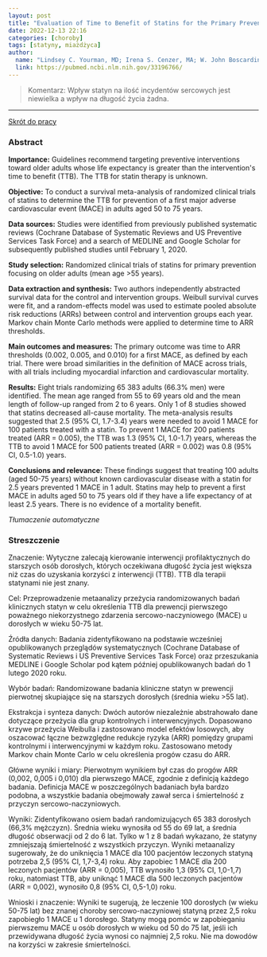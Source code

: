```yaml
---
layout: post
title: "Evaluation of Time to Benefit of Statins for the Primary Prevention of Cardiovascular Events in Adults Aged 50 to 75 Years: A Meta-analysis "
date: 2022-12-13 22:16
categories: [choroby]
tags: [statyny, miażdżyca]
author:
  name: "Lindsey C. Yourman, MD; Irena S. Cenzer, MA; W. John Boscardin, PhD; Brian T. Nguyen, BA; Alexander K. Smith, MD, MPH; Mara A. Schonberg, MD, MPH; Nancy L. Schoenborn, MD, MHS; Eric W. Widera, MD; Ariela Orkaby, MD, MPH; Annette Rodriguez, MA; Sei J. Lee, MD, MAS"
  link: https://pubmed.ncbi.nlm.nih.gov/33196766/
---
```


> Komentarz:
> Wpływ statyn na ilość incydentów sercowych jest niewielka a wpływ na długość życia żadna. 
> 
<hr>

[Skrót do pracy](https://pubmed.ncbi.nlm.nih.gov/33196766/) 

### Abstract
**Importance:** Guidelines recommend targeting preventive interventions toward older adults whose life expectancy is greater than the intervention's time to benefit (TTB). The TTB for statin therapy is unknown.

**Objective:** To conduct a survival meta-analysis of randomized clinical trials of statins to determine the TTB for prevention of a first major adverse cardiovascular event (MACE) in adults aged 50 to 75 years.

**Data sources:** Studies were identified from previously published systematic reviews (Cochrane Database of Systematic Reviews and US Preventive Services Task Force) and a search of MEDLINE and Google Scholar for subsequently published studies until February 1, 2020.

**Study selection:** Randomized clinical trials of statins for primary prevention focusing on older adults (mean age >55 years).

**Data extraction and synthesis:** Two authors independently abstracted survival data for the control and intervention groups. Weibull survival curves were fit, and a random-effects model was used to estimate pooled absolute risk reductions (ARRs) between control and intervention groups each year. Markov chain Monte Carlo methods were applied to determine time to ARR thresholds.

**Main outcomes and measures:** The primary outcome was time to ARR thresholds (0.002, 0.005, and 0.010) for a first MACE, as defined by each trial. There were broad similarities in the definition of MACE across trials, with all trials including myocardial infarction and cardiovascular mortality.

**Results:** Eight trials randomizing 65 383 adults (66.3% men) were identified. The mean age ranged from 55 to 69 years old and the mean length of follow-up ranged from 2 to 6 years. Only 1 of 8 studies showed that statins decreased all-cause mortality. The meta-analysis results suggested that 2.5 (95% CI, 1.7-3.4) years were needed to avoid 1 MACE for 100 patients treated with a statin. To prevent 1 MACE for 200 patients treated (ARR = 0.005), the TTB was 1.3 (95% CI, 1.0-1.7) years, whereas the TTB to avoid 1 MACE for 500 patients treated (ARR = 0.002) was 0.8 (95% CI, 0.5-1.0) years.

**Conclusions and relevance:** These findings suggest that treating 100 adults (aged 50-75 years) without known cardiovascular disease with a statin for 2.5 years prevented 1 MACE in 1 adult. Statins may help to prevent a first MACE in adults aged 50 to 75 years old if they have a life expectancy of at least 2.5 years. There is no evidence of a mortality benefit.

*Tłumaczenie automatyczne*

### Streszczenie
Znaczenie: Wytyczne zalecają kierowanie interwencji profilaktycznych do starszych osób dorosłych, których oczekiwana długość życia jest większa niż czas do uzyskania korzyści z interwencji (TTB). TTB dla terapii statynami nie jest znany.  
  
Cel: Przeprowadzenie metaanalizy przeżycia randomizowanych badań klinicznych statyn w celu określenia TTB dla prewencji pierwszego poważnego niekorzystnego zdarzenia sercowo-naczyniowego (MACE) u dorosłych w wieku 50-75 lat.  
  
Źródła danych: Badania zidentyfikowano na podstawie wcześniej opublikowanych przeglądów systematycznych (Cochrane Database of Systematic Reviews i US Preventive Services Task Force) oraz przeszukania MEDLINE i Google Scholar pod kątem później opublikowanych badań do 1 lutego 2020 roku.  
  
Wybór badań: Randomizowane badania kliniczne statyn w prewencji pierwotnej skupiające się na starszych dorosłych (średnia wieku >55 lat).  
  
Ekstrakcja i synteza danych: Dwóch autorów niezależnie abstrahowało dane dotyczące przeżycia dla grup kontrolnych i interwencyjnych. Dopasowano krzywe przeżycia Weibulla i zastosowano model efektów losowych, aby oszacować łączne bezwzględne redukcje ryzyka (ARR) pomiędzy grupami kontrolnymi i interwencyjnymi w każdym roku. Zastosowano metody Markov chain Monte Carlo w celu określenia progów czasu do ARR.  
  
Główne wyniki i miary: Pierwotnym wynikiem był czas do progów ARR (0,002, 0,005 i 0,010) dla pierwszego MACE, zgodnie z definicją każdego badania. Definicja MACE w poszczególnych badaniach była bardzo podobna, a wszystkie badania obejmowały zawał serca i śmiertelność z przyczyn sercowo-naczyniowych.  
  
Wyniki: Zidentyfikowano osiem badań randomizujących 65 383 dorosłych (66,3% mężczyzn). Średnia wieku wynosiła od 55 do 69 lat, a średnia długość obserwacji od 2 do 6 lat. Tylko w 1 z 8 badań wykazano, że statyny zmniejszają śmiertelność z wszystkich przyczyn. Wyniki metaanalizy sugerowały, że do uniknięcia 1 MACE dla 100 pacjentów leczonych statyną potrzeba 2,5 (95% CI, 1,7-3,4) roku. Aby zapobiec 1 MACE dla 200 leczonych pacjentów (ARR = 0,005), TTB wynosiło 1,3 (95% CI, 1,0-1,7) roku, natomiast TTB, aby uniknąć 1 MACE dla 500 leczonych pacjentów (ARR = 0,002), wynosiło 0,8 (95% CI, 0,5-1,0) roku.  
  
Wnioski i znaczenie: Wyniki te sugerują, że leczenie 100 dorosłych (w wieku 50-75 lat) bez znanej choroby sercowo-naczyniowej statyną przez 2,5 roku zapobiegło 1 MACE u 1 dorosłego. Statyny mogą pomóc w zapobieganiu pierwszemu MACE u osób dorosłych w wieku od 50 do 75 lat, jeśli ich przewidywana długość życia wynosi co najmniej 2,5 roku. Nie ma dowodów na korzyści w zakresie śmiertelności.